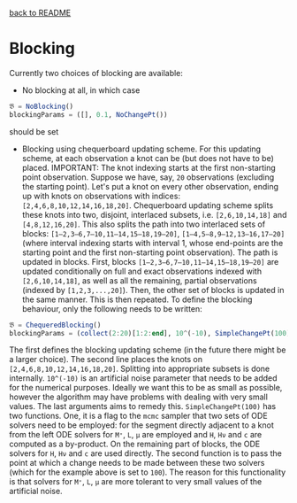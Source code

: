 [back to README](../README.md)
# Blocking
Currently two choices of blocking are available:
* No blocking at all, in which case
```julia
𝔅 = NoBlocking()
blockingParams = ([], 0.1, NoChangePt())
```
should be set
* Blocking using chequerboard updating scheme. For this updating scheme, at each observation a knot can be (but does not have to be) placed. IMPORTANT: The knot indexing starts at the first non-starting point observation. Suppose we have, say, `20` observations (excluding the starting point). Let's put a knot on every other observation, ending up with knots on observations with indices: `[2,4,6,8,10,12,14,16,18,20]`. Chequerboard updating scheme splits these knots into two, disjoint, interlaced subsets, i.e. `[2,6,10,14,18]` and `[4,8,12,16,20]`. This also splits the path into two interlaced sets of blocks: `[1–2,3–6,7–10,11–14,15–18,19–20]`, `[1–4,5–8,9–12,13–16,17–20]` (where interval indexing starts with interval 1, whose end-points are the starting point and the first non-starting point observation). The path is updated in blocks. First, blocks `[1–2,3–6,7–10,11–14,15–18,19–20]` are updated conditionally on full and exact observations indexed with `[2,6,10,14,18]`, as well as all the remaining, partial observations (indexed by `[1,2,3,...,20]`). Then, the other set of blocks is updated in the same manner. This is then repeated. To define the blocking behaviour, only the following needs to be written:
```julia
𝔅 = ChequeredBlocking()
blockingParams = (collect(2:20)[1:2:end], 10^(-10), SimpleChangePt(100))
```
The first defines the blocking updating scheme (in the future there might be a larger choice). The second line places the knots on `[2,4,6,8,10,12,14,16,18,20]`. Splitting into appropriate subsets is done internally. `10^(-10)` is an artificial noise parameter that needs to be added for the numerical purposes. Ideally we want this to be as small as possible, however the algorithm may have problems with dealing with very small values. The last arguments aims to remedy this. `SimpleChangePt(100)` has two functions. One, it is a flag to the `mcmc` sampler that two sets of ODE solvers need to be employed: for the segment directly adjacent to a knot from the left ODE solvers for `M⁺`, `L`, `μ` are employed and `H`, `Hν` and `c` are computed as a by-product. On the remaining part of blocks, the ODE solvers for `H`, `Hν` and `c` are used directly. The second function is to pass the point at which a change needs to be made between these two solvers (which for the example above is set to `100`). The reason for this functionality is that solvers for `M⁺`, `L`, `μ` are more tolerant to very small values of the artificial noise.

